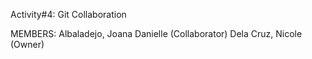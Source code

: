 Activity#4: Git Collaboration

MEMBERS:
Albaladejo, Joana Danielle (Collaborator)
Dela Cruz, Nicole (Owner)
